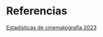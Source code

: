 # Referencias
[Estadísticas de cinematografía 2023](https://www.cultura.gob.es/dam/jcr:4060b6e9-4fa9-4f18-923f-f15066dcc03c/estadistica-de-cinematografia-produccion-exhibicion-distribucion-y-fomento.pdf)